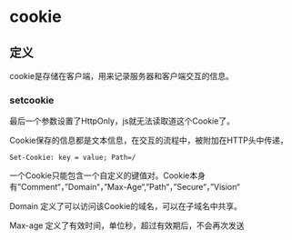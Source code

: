 # cookie

## 定义

cookie是存储在客户端，用来记录服务器和客户端交互的信息。


### setcookie

最后一个参数设置了HttpOnly，js就无法读取道这个Cookie了。

Cookie保存的信息都是文本信息，在交互的流程中，被附加在HTTP头中传递，

    Set-Cookie: key = value; Path=/

一个Cookie只能包含一个自定义的键值对。Cookie本身有”Comment“，”Domain“，”Max-Age“,”Path“，”Secure“，”Vision“

Domain 定义了可以访问该Cookie的域名，可以在子域名中共享。

Max-age 定义了有效时间，单位秒，超过有效期后，不会再次发送